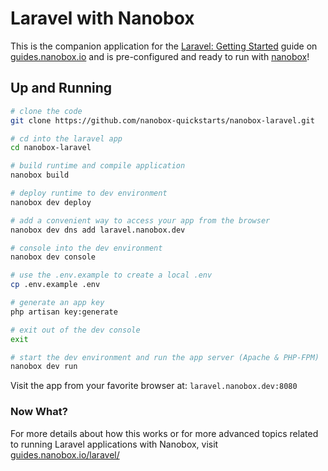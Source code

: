 # Laravel with Nanobox
This is the companion application for the [Laravel: Getting Started](https://guides.nanobox.io/laravel/) guide on [guides.nanobox.io](https://guides.nanobox.io) and is pre-configured and ready to run with [nanobox](https://nanobox.io/)!

## Up and Running

``` bash
# clone the code
git clone https://github.com/nanobox-quickstarts/nanobox-laravel.git

# cd into the laravel app
cd nanobox-laravel

# build runtime and compile application
nanobox build

# deploy runtime to dev environment
nanobox dev deploy

# add a convenient way to access your app from the browser
nanobox dev dns add laravel.nanobox.dev

# console into the dev environment
nanobox dev console

# use the .env.example to create a local .env
cp .env.example .env

# generate an app key
php artisan key:generate

# exit out of the dev console
exit

# start the dev environment and run the app server (Apache & PHP-FPM)
nanobox dev run
```

Visit the app from your favorite browser at: `laravel.nanobox.dev:8080`

### Now What?
For more details about how this works or for more advanced topics related to running Laravel applications with Nanobox, visit [guides.nanobox.io/laravel/](https://guides.nanobox.io/laravel/)
